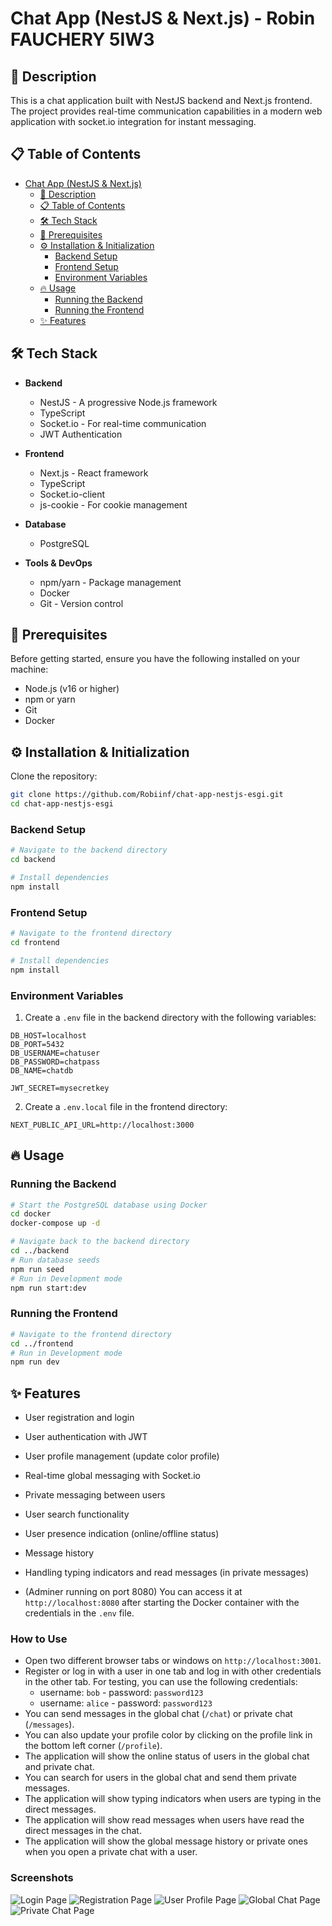 # Chat App (NestJS & Next.js) - Robin FAUCHERY 5IW3

## 🤝 Description

This is a chat application built with NestJS backend and Next.js frontend. The project provides real-time communication capabilities in a modern web application with socket.io integration for instant messaging.

## 📋 Table of Contents

- [Chat App (NestJS & Next.js)](#chat-app-nestjs--nextjs)
  - [🤝 Description](#-description)
  - [📋 Table of Contents](#-table-of-contents)
  - [🛠️ Tech Stack](#️-tech-stack)
  - [🚀 Prerequisites](#-prerequisites)
  - [⚙️ Installation & Initialization](#️-installation--initialization)
    - [Backend Setup](#backend-setup)
    - [Frontend Setup](#frontend-setup)
    - [Environment Variables](#environment-variables)
  - [🔥 Usage](#-usage)
    - [Running the Backend](#running-the-backend)
    - [Running the Frontend](#running-the-frontend)
  - [✨ Features](#-features)

## 🛠️ Tech Stack

- **Backend**
  - NestJS - A progressive Node.js framework
  - TypeScript
  - Socket.io - For real-time communication
  - JWT Authentication
- **Frontend**

  - Next.js - React framework
  - TypeScript
  - Socket.io-client
  - js-cookie - For cookie management

- **Database**

  - PostgreSQL

- **Tools & DevOps**
  - npm/yarn - Package management
  - Docker
  - Git - Version control

## 🚀 Prerequisites

Before getting started, ensure you have the following installed on your machine:

- Node.js (v16 or higher)
- npm or yarn
- Git
- Docker

## ⚙️ Installation & Initialization

Clone the repository:

```bash
git clone https://github.com/Robiinf/chat-app-nestjs-esgi.git
cd chat-app-nestjs-esgi
```

### Backend Setup

```bash
# Navigate to the backend directory
cd backend

# Install dependencies
npm install
```

### Frontend Setup

```bash
# Navigate to the frontend directory
cd frontend

# Install dependencies
npm install
```

### Environment Variables

1. Create a `.env` file in the backend directory with the following variables:

```
DB_HOST=localhost
DB_PORT=5432
DB_USERNAME=chatuser
DB_PASSWORD=chatpass
DB_NAME=chatdb

JWT_SECRET=mysecretkey
```

2. Create a `.env.local` file in the frontend directory:

```
NEXT_PUBLIC_API_URL=http://localhost:3000
```

## 🔥 Usage

### Running the Backend

```bash
# Start the PostgreSQL database using Docker
cd docker
docker-compose up -d

# Navigate back to the backend directory
cd ../backend
# Run database seeds
npm run seed
# Run in Development mode
npm run start:dev
```

### Running the Frontend

```bash
# Navigate to the frontend directory
cd ../frontend
# Run in Development mode
npm run dev
```

## ✨ Features

- User registration and login

- User authentication with JWT
- User profile management (update color profile)
- Real-time global messaging with Socket.io
- Private messaging between users
- User search functionality
- User presence indication (online/offline status)
- Message history
- Handling typing indicators and read messages (in private messages)
- (Adminer running on port 8080) You can access it at `http://localhost:8080` after starting the Docker container with the credentials in the `.env` file.

### How to Use

- Open two different browser tabs or windows on `http://localhost:3001`.
- Register or log in with a user in one tab and log in with other credentials in the other tab. For testing, you can use the following credentials:
  - username: `bob` - password: `password123`
  - username: `alice` - password: `password123`
- You can send messages in the global chat (`/chat`) or private chat (`/messages`).
- You can also update your profile color by clicking on the profile link in the bottom left corner (`/profile`).
- The application will show the online status of users in the global chat and private chat.
- You can search for users in the global chat and send them private messages.
- The application will show typing indicators when users are typing in the direct messages.
- The application will show read messages when users have read the direct messages in the chat.
- The application will show the global message history or private ones when you open a private chat with a user.

### Screenshots

![Login Page](./images/login.png)
![Registration Page](./images/register.png)
![User Profile Page](./images/profile.png)
![Global Chat Page](./images/chat.png)
![Private Chat Page](./images/private-chat.png)
